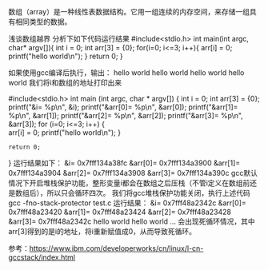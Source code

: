 数组（array）是一种线性表数据结构。它用一组连续的内存空间，来存储一组具有相同类型的数据。

浅谈数组越界
分析下如下代码运行结果
#include<stdio.h>
int main(int argc, char* argv[]){
    int i = 0;
    int arr[3] = {0};
    for(i=0; i<=3; i++){
        arr[i] = 0;
        printf("hello world\n");
    }
    return 0;
}

如果使用gcc编译后执行，输出：
hello world
hello world
hello world
hello world
我们将i和数组的地址打印出来

#include<stdio.h>
int main (int argc, char * argv[])
{
    int i = 0;
    int arr[3] = {0};
    printf("&i= %p\n", &i);
    printf("&arr[0]= %p\n", &arr[0]);
    printf("&arr[1]= %p\n", &arr[1]);
    printf("&arr[2]= %p\n", &arr[2]);
    printf("&arr[3]= %p\n", &arr[3]);
    for (i=0; i<=3; i++)
    {   
        arr[i] = 0;
        printf("hello world\n");
    }   

    return 0;
}
运行结果如下：
&i= 0x7fff134a38fc
&arr[0]= 0x7fff134a3900
&arr[1]= 0x7fff134a3904
&arr[2]= 0x7fff134a3908
&arr[3]= 0x7fff134a390c
gcc默认情况下开启堆栈保护功能，整形变量i都会在数组之后压栈（不管i定义在数组前还是数组后），所以只会循环四次。
我们将gcc堆栈保护功能关闭，执行上述代码
gcc -fno-stack-protector  test.c 
运行结果：
&i= 0x7fff48a2342c
&arr[0]= 0x7fff48a23420
&arr[1]= 0x7fff48a23424
&arr[2]= 0x7fff48a23428
&arr[3]= 0x7fff48a2342c
hello world
hello world
...
会出现死循环情况，其中arr[3]得到的是i的地址，将i重新赋值成0，从而导致死循环。

参考：https://www.ibm.com/developerworks/cn/linux/l-cn-gccstack/index.html

